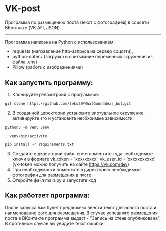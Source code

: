 # VK-post

Программа по размещению поста (текст с фотографией) в соцсети ВКонтакте (VK API, JSON)
_________________________________________
Программа написана на Python с использованием:
- requests (направление http-запроса на сервер соцсети),
- python-dotenv (загрузка и считывание переменных окружения из файла .env)
- Pillow (работа с изображениями)

## Как запустить программу:

1) Клонируйте репозитроий с программой:
```
git clone https://github.com/leks20/WhatGonnaWear_bot.git
```
2) В созданной директории установите виртуальное окружение, активируйте его и установите необхоимые зависимости:
```
python3 -m venv venv

. venv/bin/activate

pip install -r requirements.txt
```
3) Создайте в директории файл .env и поместите туда необходимые ключи в формате vk_token = 'ххххххххх', vk_user_id = 'ххххххххххх'
(vk-token можно получить на сайте https://vk.com/dev)
4) При необходимости поместите в директорию необходимые фотографии для размещения в посте
5) Откройте файл main.py и запустите код


## Как работает программа:
После запуска вам будет предложено ввести текст для нового поста и наименование фото для размещения.
В случае успешного размещения поста в ВКонтакте программа выдаст - "Запись на стене опубликована".
В противном случае вы увидите текст ошибки.


